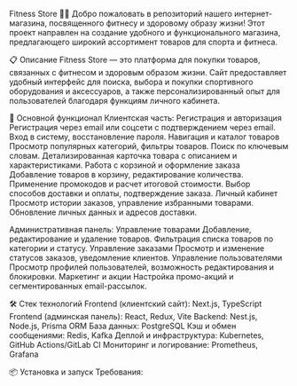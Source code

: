 Fitness Store 🏋️‍♂️
Добро пожаловать в репозиторий нашего интернет-магазина, посвященного фитнесу и здоровому образу жизни! Этот проект направлен на создание удобного и функционального магазина, предлагающего широкий ассортимент товаров для спорта и фитнеса.

📋 Описание
Fitness Store — это платформа для покупки товаров, связанных с фитнесом и здоровым образом жизни. Сайт предоставляет удобный интерфейс для поиска, выбора и покупки спортивного оборудования и аксессуаров, а также персонализированный опыт для пользователей благодаря функциям личного кабинета.

🚀 Основной функционал
Клиентская часть:
Регистрация и авторизация
Регистрация через email или соцсети с подтверждением через email.
Вход в систему, восстановление пароля.
Навигация и каталог товаров
Просмотр популярных категорий, фильтры товаров.
Поиск по ключевым словам.
Детализированная карточка товара с описанием и характеристиками.
Работа с корзиной и оформление заказа
Добавление товаров в корзину, редактирование количества.
Применение промокодов и расчет итоговой стоимости.
Выбор способов доставки и оплаты, подтверждение заказа.
Личный кабинет
Просмотр истории заказов, управление избранными товарами.
Обновление личных данных и адресов доставки.

Административная панель:
Управление товарами
Добавление, редактирование и удаление товаров.
Фильтрация списка товаров по категории и статусу.
Управление заказами
Просмотр и изменение статусов заказов, уведомление клиентов.
Управление пользователями
Просмотр профилей пользователей, возможность редактирования и блокировки.
Маркетинг и акции
Настройка промо-акций и сегментированных email-рассылок.

🛠️ Стек технологий
Frontend (клиентский сайт): Next.js, TypeScript
Frontend (админская панель): React, Redux, Vite
Backend: Nest.js, Node.js, Prisma ORM
База данных: PostgreSQL
Кэш и обмен сообщениями: Redis, Kafka
Деплой и инфраструктура: Kubernetes, GitHub Actions/GitLab CI
Мониторинг и логирование: Prometheus, Grafana

📦 Установка и запуск
Требования:
